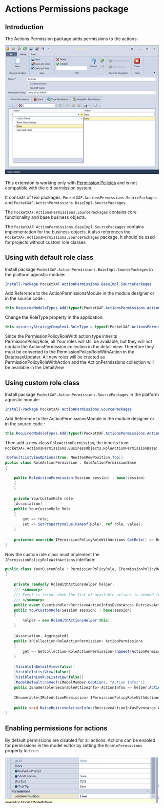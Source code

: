 # Actions Permissions package


## Introduction

The Actions Permission package adds permissions to the actions:

![Role detail view screenshot](images/RoleDetailView.png)


This extension is working only with [Permission Policies](https://docs.devexpress.com/eXpressAppFramework/116172/concepts/security-system/permission-policies) and is not compatible with the old permission system.

It consists  of two packages: `PocketXAF.ActionsPermissions.SourcePackages` and `PocketXAF.ActionPermissions.BaseImpl.SourcePackages`. 


The `PocketXAF.ActionsPermissions.SourcePackages` contains core functionality and base business objects. 

The `PocketXAF.ActionPermissions.BaseImpl.SourcePackages` contains implementation for the business objects, it also references the `PocketXAF.ActionsPermissions.SourcePackages` package. It should be used for projects without custom role classes. 

## Using with default role class

Install package  `PocketXAF.ActionPermissions.BaseImpl.SourcePackages` in the platform agnostic module:

```Powershell
Install-Package PocketXAF.ActionPermissions.BaseImpl.SourcePackages
```

Add Reference to the ActionPermissionsModule in the module designer or in the source code :

```C#
this.RequiredModuleTypes.Add(typeof(PocketXAF.ActionsPermissions.ActionsPermissionsModule));
```

Change the RoleType property in the application:

```C#
this.securityStrategyComplex1.RoleType = typeof(PocketXAF.ActionsPermissions.BaseImpl.PermissionPolicyRoleWithAction);
```

Since the PermissionPolicyRoleWith action type inherits PermissionPolicyRole, all Your roles will still be available, but they will not contain the ActionsPermission collection in the detail view. Therefore they must be converted to the PermissionPolicyRoleWithAction in the DatabaseUpdater. All new roles will be created as PermissionPolicyRoleWithAction and the ActionPermissions collection will be available in the DetailView



## Using custom role class

Install package  `PocketXAF.ActionPermissions.SourcePackages` in the platform agnostic module:

```Powershell
Install-Package PocketXAF.ActionPermissions.SourcePackages
```


Add Reference to the ActionPermissionsModule in the module designer or in the source code :

```C#
this.RequiredModuleTypes.Add(typeof(PocketXAF.ActionsPermissions.ActionsPermissionsModule));
```

Then add a new class `RoleActionPermission`, the inherts from `PocketXAF.ActionsPermissions.BusinessObjects.RoleActionPermissionBase`:

```C#
[DefaultListViewOptions(true, NewItemRowPosition.Top)]
public class RoleActionPermission : RoleActionPermissionBase
{

    public RoleActionPermission(Session session) : base(session)
    {
    }

    private YourCustomRole role;
    [Association]
    public YourCustomRole Role
    {
        get => role;
        set => SetPropertyValue(nameof(Role), ref role, value);
    }

    protected override IPermissionPolicyRoleWithActions GetRole() => Role;
}

```

Now the custom role class must implement the `IPermissionPolicyRoleWithActions` interface:


```C#
public class YourCustomRole : PermissionPolicyRole, IPermissionPolicyRoleWithActions
{

    private readonly RoleWithActionsHelper helper;
    /// <summary>
    /// Event is fired, when the list of available actions is needed for the drop-down data source
    /// </summary>
    public event EventHandler<RetrieveActionInfosEventArgs> RetrieveActionInfos;
    public YourCustomRole(Session session) : base(session)
    {
        helper = new RoleWithActionsHelper(this);
    }

    [Association, Aggregated]
    public XPCollection<RoleActionPermission> ActionPermissions
    {
        get => GetCollection<RoleActionPermission>(nameof(ActionPermissions));
    }

    [VisibleInDetailView(false)]
    [VisibleInListView(false)]
    [VisibleInLookupListView(false)]
    [ModelDefault(nameof(IModelMember.Caption), "Action Infos")]
    public IEnumerable<SecurableActionInfo> ActionInfos => helper.ActionInfos;

    IEnumerable<IRoleActionPermission> IPermissionPolicyRoleWithActions.ActionPermissions => ActionPermissions;

    public void RaiseRetrieveActionInfos(RetrieveActionInfosEventArgs e) => RetrieveActionInfos?.Invoke(this, e);
}
```

## Enabling permissions for actions

By default permissions are disabled for all actions.
Actions can be enabled for permissions in the model editor by setting the `EnablePermissions` property to `true`:

![EnablePermissions property](images/EnablePermissionsProperty.png)
